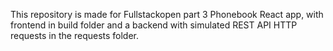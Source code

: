 This repository is made for Fullstackopen part 3 Phonebook React app, with frontend in build folder and a backend with simulated REST API HTTP requests in the requests folder.